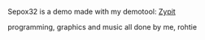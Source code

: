 Sepox32 is a demo made with my demotool: [Zypit](https://github.com/rohtie/Zypit)

programming, graphics and music all done by me, rohtie
